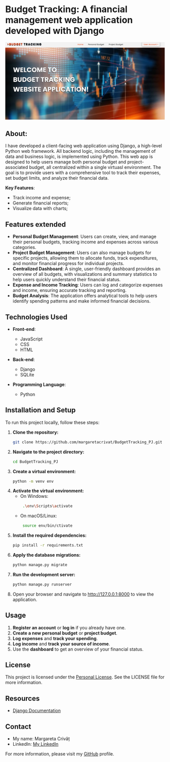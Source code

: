 # **Budget Tracking**: A financial management web application developed with Django

![Budget Tracking Homepage](static/assets/img/budget_tracking_homepage.jpg)

## About:
I have developed a client-facing web application using Django, a high-level Python web framework.
All backend logic, including the management of data and business logic, is implemented using Python. 
This web app is designed to help users manage both personal budget and project-associated budget, all centralized 
within a single virtuasl environment. 
The goal is to provide users with a comprehensive tool to track their expenses, set budget limits, and analyze their 
financial data.

**Key Features**:

- Track income and expense;
- Generate financial reports;
- Visualize data with charts;

## Features extended
- **Personal Budget Management**: Users can create, view, and manage their personal budgets, tracking income and expenses across various categories.
- **Project Budget Management**: Users can also manage budgets for specific projects, allowing them to allocate funds, track expenditures, and monitor financial progress for individual projects.
- **Centralized Dashboard**: A single, user-friendly dashboard provides an overview of all budgets, with visualizations and summary statistics to help users quickly understand their financial status.
- **Expense and Income Tracking**: Users can log and categorize expenses and income, ensuring accurate tracking and reporting.
- **Budget Analysis**: The application offers analytical tools to help users identify spending patterns and make informed financial decisions.

## Technologies Used
- **Front-end**: 
  - JavaScript
  - CSS
  - HTML
  
- **Back-end**: 
  - Django
  - SQLite
  
- **Programming Language**: 
  - Python

## Installation and Setup
To run this project locally, follow these steps:

1. **Clone the repository:**
   ```bash
   git clone https://github.com/margaretacrivat/BudgetTracking_PJ.git

2. **Navigate to the project directory:**
   ```bash
   cd BudgetTracking_PJ

3. **Create a virtual environment:**
   ```bash
   python -m venv env

4. **Activate the virtual environment:**
   - On Windows:
     ```bash
      .\env\Scripts\activate
     
   - On macOS/Linux: 
     ```bash
      source env/bin/ctivate
   
5. **Install the required dependencies:**
   ```bash
   pip install -r requirements.txt

6. **Apply the database migrations:**
   ```bash
   python manage.py migrate
   
7. **Run the development server:**
   ```bash
   python manage.py runserver
   
8. Open your browser and navigate to http://127.0.0.1:8000 to view the application.

## Usage

1. **Register an account** or **log in** if you already have one.
2. **Create a new personal budget** or **project budget**.
3. **Log expenses** and **track your spending**.
4. **Log income** and **track your source of income**.
5. Use the **dashboard** to get an overview of your financial status.

## License

This project is licensed under the [Personal License](LICENSE.md). See the LICENSE file for more information.

## Resources
- [Django Documentation](https://docs.djangoproject.com/en/5.0/)

## Contact
- My name: Margareta Crivăț
- LinkedIn: [My LinkedIn](https://www.linkedin.com/in/margaretacrivat/)

For more information, please visit my [GitHub](https://github.com/margaretacrivat) profile.
